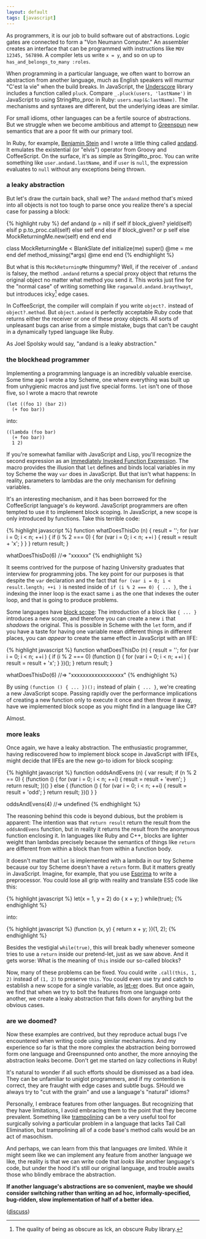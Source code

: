 ```yaml
---
layout: default
tags: [javascript]
---
```


As programmers, it is our job to build software out of abstractions. Logic gates are connected to form a "Von Neumann Computer." An assembler creates an interface that can be programmed with instructions like `MOV 12345, 567890`. A compiler lets us write `x = y`, and so on up to `has_and_belongs_to_many :roles`.

When programming in a particular language, we often want to borrow an abstraction from another language, much as English speakers will murmur "C'est la vie" when the build breaks. In JavaScript, the [Underscore] library includes a function called `pluck`. Compare `_.pluck(users, 'lastName')` in JavaScript to using String#to_proc in Ruby: `users.map(&:lastName)`. The mechanisms and syntaxes are different, but the underlying ideas are similar.

For small idioms, other languages can be a fertile source of abstractions. But we struggle when we become ambitious and attempt to [Greenspun] new semantics that are a poor fit with our primary tool.

[Underscore]: http://underscorejs.org
[Greenspun]: https://en.wikipedia.org/wiki/Greenspun%27s_Tenth_Rule

In Ruby, for example, [Benjamin Stein] and I wrote a little thing called [andand]. It emulates the existential (or "elvis") operator from Groovy and CoffeeScript. On the surface, it's as simple as String#to_proc. You can write something like `user.andand.lastName`, and if `user` is `null`, the expression evaluates to `null` without any exceptions being thrown.

[Benjamin Stein]: http://www.mobilecommons.com/author/ben/
[andand]: https://github.com/raganwald/andand

### a leaky abstraction

But let's draw the curtain back, shall we? The `andand` method that's mixed into all objects is not too tough to parse once you realize there's a special case for passing a block:

{% highlight ruby %}
def andand (p = nil)
  if self
    if block_given?
      yield(self)
    elsif p
      p.to_proc.call(self)
    else
      self
    end
  else
    if block_given? or p
      self
    else
      MockReturningMe.new(self)
    end
  end 
end

class MockReturningMe < BlankSlate
  def initialize(me)
    super()
    @me = me
  end
  def method_missing(*args)
    @me
  end
end
{% endhighlight %}

But what is this `MockReturningMe` thingummy? Well, if the receiver of `.andand` is falsey, the method `.andand` returns a special proxy object that returns the original object no matter what method you send it. This works just fine for the "normal case" of writing something like `raganwald.andand.braythwayt`, but introduces icky[^icky] edge cases.

In CoffeeScript, the compiler will complain if you write `object?.` instead of `object?.method`. But `object.andand` is perfectly acceptable Ruby code that returns either the receiver or one of these proxy objects. All sorts of unpleasant bugs can arise from a simple mistake, bugs that can't be caught in a dynamically typed language like Ruby.

As Joel Spolsky would say, "andand is a leaky abstraction."

[^icky]: The quality of being as obscure as Ick, an obscure Ruby library.

### the blockhead programmer

Implementing a programming language is an incredibly valuable exercise. Some time ago I wrote a toy Scheme, one where everything was built up from unhygienic macros and just five special forms. `let` isn't one of those five, so I wrote a macro that rewrote
 
    (let ((foo 1) (bar 2))
      (+ foo bar))

into:

    ((lambda (foo bar)
      (+ foo bar)) 
      1 2)

If you're somewhat familiar with JavaScript and Lisp, you'll recognize the second expression as an [Immediately Invoked Function Expression][iife]. The macro provides the illusion that `let` defines and binds local variables in my toy Scheme the way `var` does in JavaScript. But that isn't what happens: In reality, parameters to lambdas are the only mechanism for defining variables.

It's an interesting mechanism, and it has been borrowed for the CoffeeScript language's `do` keyword. JavaScript programmers are often tempted to use it to implement block scoping. In JavaScript, a new scope is only introduced by functions. Take this terrible code:

{% highlight javascript %}
function whatDoesThisDo (n) {
  result = '';
  for (var i = 0; i < n; ++i ) {
    if (i % 2 === 0) {
      for (var i = 0; i < n; ++i ) {
        result = result + 'x';
      }
    }
  }
  return result;
}

whatDoesThisDo(6)
  //=> "xxxxxx"
{% endhighlight %}

It seems contrived for the purpose of hazing University graduates that interview for programming jobs. The key point for our purposes is that despite the `var` declaration and the fact that `for (var i = 0; i < result.length; ++i )` is nested inside of `if (i % 2 === 0) { ... }`, the `i` indexing the inner loop is the exact same `i` as the one that indexes the outer loop, and that is going to produce problems.

Some languages have [block scope]: The introduction of a block like `{ ... }` introduces a new scope, and therefore you can create a new `i` that *shadows* the original. This is possible in Scheme with the `let` form, and if you have a taste for having one variable mean different things in different places, you can *appear* to create the same effect in JavaScript with an IIFE:

{% highlight javascript %}
function whatDoesThisDo (n) {
  result = '';
  for (var i = 0; i < n; ++i ) {
    if (i % 2 === 0) (function () {
      for (var i = 0; i < n; ++i ) {
        result = result + 'x';
      }
    })();
  }
  return result;
}

whatDoesThisDo(6)
  //=> "xxxxxxxxxxxxxxxxxx"
{% endhighlight %}

[iife]: https://en.wikipedia.org/wiki/Immediately-invoked_function_expression
[block scope]: https://en.wikipedia.org/wiki/Scope_(programming)#Block_scope

By using `(function () { ... })();` instead of plain `{ ... }`, we're creating a new JavaScript scope. Passing rapidly over the performance implications of creating a new function only to execute it once and then throw it away, have we implemented block scope as you might find in a language like C#?

Almost.

### more leaks

Once again, we have a leaky abstraction. The enthusiastic programmer, having rediscovered how to implement block scope in JavaScript with IIFEs, might decide that IIFEs are the new go-to idiom for block scoping:

{% highlight javascript %}
function oddsAndEvens (n) {
  var result;
  if (n % 2 == 0) {
    (function () {
      for (var i = 0; i < n; ++i) {
        result = result + 'even';
      }
      return result;
    })()
  }
  else {
    (function () {
      for (var i = 0; i < n; ++i) {
        result = result + 'odd';
      }
      return result;
    })()
  }
}

oddsAndEvens(4)
  //=> undefined
{% endhighlight %}

The reasoning behind this code is beyond dubious, but the problem is apparent: The intention was that `return result` return the result from the `oddsAndEvens` function, but in reality it returns the result from the anonymous function enclosing it. In languages like Ruby and C++, blocks are lighter weight than lambdas precisely because the semantics of things like `return` are different from within a block than from within a function body.

It doesn't matter that `let` is implemented with a lambda in our toy Scheme because our toy Scheme doesn't have a `return` form. But it matters greatly in JavaScript. Imagine, for example, that you use [Esprima] to write a preprocessor. You could lose all grip with reality and translate ES5 code like this:

{% highlight javascript %}
let(x = 1, y = 2) do {
  x + y;
} while(true);
{% endhighlight %}

into:

{% highlight javascript %}
(function (x, y) {
  return x + y;
})(1, 2);
{% endhighlight %}

Besides the vestigial `while(true)`, this will break badly whenever someone tries to use a `return` inside our pretend-let, just as we saw above. And it gets worse: What is the meaning of `this` inside our so-called blocks?

[Esprima]: http://esprima.org

Now, many of these problems can be fixed. You could write `.call(this, 1, 2)` instead of `(1, 2)` to preserve `this`. You could even use try and catch to establish a new scope for a single variable, as [let-er] does. But once again, we find that when we try to bolt the features from one language onto another, we create a leaky abstraction that falls down for anything but the obvious cases.

[let-er]: https://github.com/getify/let-er

### are we doomed?

Now these examples are contrived, but they reproduce actual bugs I've encountered when writing code using similar mechanisms. And my experience so far is that the more complex the abstraction being borrowed form one language and Greenspunned onto another, the more annoying the abstraction leaks become. Don't get me started on lazy collections in Ruby!

It's natural to wonder if all such efforts should be dismissed as a bad idea. They can be unfamiliar to uniglot programmers, and if my contention is correct, they are fraught with edge cases and subtle bugs. SHould we always try to "cut with the grain" and use a language's "natural" idioms?

Personally, I embrace features from other languages. But recognizing that they have limitations, I avoid embracing them to the point that they become prevalent. Something like [trampolining] can be a very useful tool for surgically solving a particular problem in a language that lacks Tail Call Elimination, but trampolining all of a code base's method calls would be an act of masochism.

[trampolining]: https://en.wikipedia.org/wiki/Trampoline_%28computing%29#High_level_programming

And perhaps, we can learn from this that languages *are* limited. While it might seem like we can implement any feature from another language we like, the reality is that we can write code that *looks like* another language's code, but under the hood it's still our original language, and trouble awaits those who blindly embrace the abstraction.

**If another language's abstractions are so convenient, maybe we should consider switching rather than writing an ad hoc, informally-specified, bug-ridden, slow implementation of half of a better idea.**

([discuss](http://www.reddit.com/r/javascript/comments/1ji2cr/leaky_greenspunned_abstractions/))
